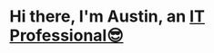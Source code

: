 <h1>Hi there, I'm Austin, an <a href="https://www.linkedin.com/in/austin-kittirath"</a>IT Professional😎 </h1>

